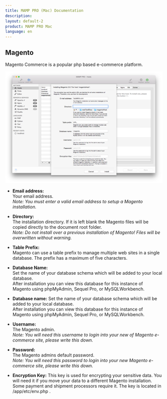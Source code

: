 ```yaml
---
title: MAMP PRO (Mac) Documentation
description: 
layout: default-2
product: MAMP PRO Mac
language: en
---
```


## Magento

Magento Commerce is a popular php based e-commerce platform. 

![MAMP](Magento.png)

*  **Email address:**  
   Your email address.  
   *Note: You must enter a valid email address to setup a Magento installation.*

*  **Directory:**  
   The installation directory. If it is left blank the Magento files will be copied directly to the document root folder.  
   *Note: Do not install over a previous installation of Magento! Files will be overwritten without warning.*  

*  **Table Prefix:**  
   Magento can use a table prefix to manage multiple web sites in a single database. The prefix has a maximum of five characters.

*  **Database Name:**  
   Set the name of your database schema which will be added to your local database.  
   After installation you can view this database for this instance of Magento using phpMyAdmin, Sequel Pro, or           MySQLWorkbench.

*  **Database name:**
   Set the name of your database schema which will be added to your local database.  
   After installation you can view this database for this instance of Magento using phpMyAdmin, Sequel Pro, or           MySQLWorkbench. 
 
*  **Username:**  
   The Magento admin.  
   *Note: You will need this username to login into your new of Magento e-commerce site, please write this down.*  

*  **Password:**  
   The Magento admins default password.  
   *Note: You will need this password to login into your new Magento e-commerce site, please write this down.*

*  **Encryption Key:**
   This key is used for encrypting your sensitive data. You will need it if you move your data to a different Magento installation. Some payment and shipment processors require it. The key is located in <document root>/app/etc/env.php . 

